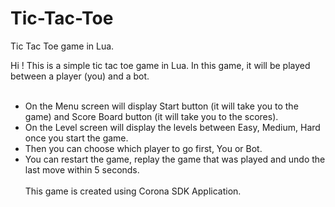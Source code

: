 # Tic-Tac-Toe
Tic Tac Toe game in Lua.

Hi ! This is a simple tic tac toe game in Lua. 
In this game, it will be played between a player (you) and a bot. </br> </br>
- On the Menu screen will display Start button (it will take you to the game) and Score Board button (it will take you to the scores). <br>
- On the Level screen will display the levels between Easy, Medium, Hard once you start the game. </br> 
- Then you can choose which player to go first, You or Bot. </br>
- You can restart the game, replay the game that was played and undo the last move within 5 seconds. </br></br>
This game is created using Corona SDK Application.

